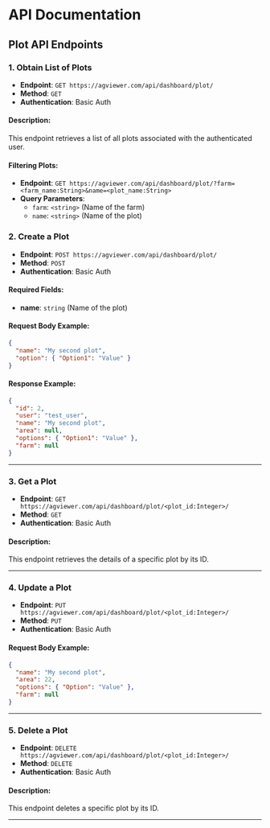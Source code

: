 # API Documentation

## Plot API Endpoints

### 1. Obtain List of Plots

- **Endpoint**: `GET https://agviewer.com/api/dashboard/plot/`
- **Method**: `GET`
- **Authentication**: Basic Auth

#### Description:

This endpoint retrieves a list of all plots associated with the authenticated user.

#### Filtering Plots:

- **Endpoint**: `GET https://agviewer.com/api/dashboard/plot/?farm=<farm_name:String>&name=<plot_name:String>`
- **Query Parameters**:
  - `farm`: `<string>` (Name of the farm)
  - `name`: `<string>` (Name of the plot)

### 2. Create a Plot

- **Endpoint**: `POST https://agviewer.com/api/dashboard/plot/`
- **Method**: `POST`
- **Authentication**: Basic Auth

#### Required Fields:

- **name**: `string` (Name of the plot)

#### Request Body Example:

```json
{
  "name": "My second plot",
  "option": { "Option1": "Value" }
}
```

#### Response Example:

```json
{
  "id": 2,
  "user": "test_user",
  "name": "My second plot",
  "area": null,
  "options": { "Option1": "Value" },
  "farm": null
}
```

---

### 3. Get a Plot

- **Endpoint**: `GET https://agviewer.com/api/dashboard/plot/<plot_id:Integer>/`
- **Method**: `GET`
- **Authentication**: Basic Auth

#### Description:

This endpoint retrieves the details of a specific plot by its ID.

---

### 4. Update a Plot

- **Endpoint**: `PUT https://agviewer.com/api/dashboard/plot/<plot_id:Integer>/`
- **Method**: `PUT`
- **Authentication**: Basic Auth

#### Request Body Example:

```json
{
  "name": "My second plot",
  "area": 22,
  "options": { "Option": "Value" },
  "farm": null
}
```

---

### 5. Delete a Plot

- **Endpoint**: `DELETE https://agviewer.com/api/dashboard/plot/<plot_id:Integer>/`
- **Method**: `DELETE`
- **Authentication**: Basic Auth

#### Description:

This endpoint deletes a specific plot by its ID.

---
